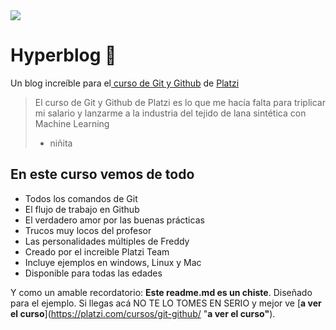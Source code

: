 <image src="https://i.postimg.cc/7Lk7HPdR/og-aprende-como-tener-el-mejor-readme-en-tu-perfil-github-829d23b0-ab18-4815-a07f-ce8ef64a4f06.webp"  >
  
# Hyperblog 💚
Un blog increíble para el[ curso de Git y Github](https://platzi.com/cursos/git-github/ " curso de Git y Github") de [Platzi](https://platzi.com/ "Platzi")
> El curso de Git y Github de Platzi es lo que me hacía falta para triplicar mi salario y lanzarme a la industria del tejido de lana sintética con Machine Learning
> - niñita

## En este curso vemos de todo

- Todos los comandos de Git
- El flujo de trabajo en Github
- El verdadero amor por las buenas prácticas
- Trucos muy locos del profesor
- Las personalidades múltiples de Freddy
- Creado por el increible Platzi Team
- Incluye ejemplos en windows, Linux y Mac
- Disponible para todas las edades

Y como un amable recordatorio: **Este readme.md es un chiste**. Diseñado para el ejemplo. Si llegas acá NO TE LO TOMES EN SERIO y mejor ve [**a ver el curso**](https://platzi.com/cursos/git-github/ "**a ver el curso"**).

